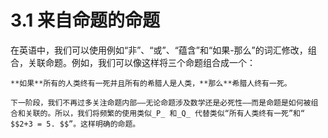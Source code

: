 # 3.1 来自命题的命题

在英语中，我们可以使用例如“非”、“或”、“蕴含”和“如果-那么”的词汇修改，组合，关联命题。例如，我们可以像这样将三个命题组合成一个：

    **如果**所有的人类终有一死并且所有的希腊人是人类，**那么**希腊人终有一死。

    下一阶段，我们不再过多关注命题内部——无论命题涉及数学还是必死性——而是命题是如何被组合和关联的。所以，我们将频繁的使用类似_P_ 和_Q_ 代替类似“所有人类终有一死”和“ $$2+3 = 5. $$”。这样明确的命题。  







